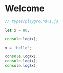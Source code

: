 # Welcome

```js
// types/playground-1.js

let x = 80;

console.log(x);

x = 'Hello';

console.log(x);
console.log(x);
console.log(x);

```
